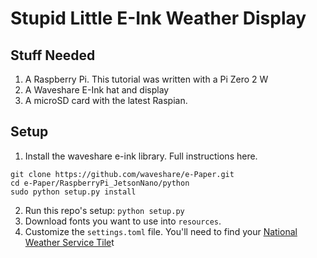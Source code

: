 # Stupid Little E-Ink Weather Display 

## Stuff Needed
1. A Raspberry Pi. This tutorial was written with a Pi Zero 2 W
2. A Waveshare E-Ink hat and display
3. A microSD card with the latest Raspian.

## Setup
1. Install the waveshare e-ink library. Full instructions here.
```
git clone https://github.com/waveshare/e-Paper.git
cd e-Paper/RaspberryPi_JetsonNano/python
sudo python setup.py install
```
2. Run this repo's setup: `python setup.py`
3. Download fonts you want to use into `resources`.
4. Customize the `settings.toml` file. You'll need to find your [National Weather Service Tile](https://weather-gov.github.io/api/gridpoints)t 


